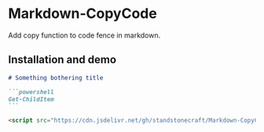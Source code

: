 # Markdown-CopyCode

Add copy function to code fence in markdown.

## Installation and demo

````markdown
# Something bothering title

```powershell
Get-ChildItem
```

<script src="https://cdn.jsdelivr.net/gh/standstonecraft/Markdown-CopyCode/js/mdCopyCode.min.js"></script>
````

<script src="https://cdn.jsdelivr.net/gh/standstonecraft/Markdown-CopyCode/js/mdCopyCode.min.js"></script>
